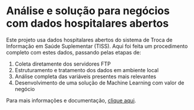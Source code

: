 # Análise e solução para negócios com dados hospitalares abertos

Este projeto usa dados hospitalares abertos do sistema de Troca de Informação em Saúde Suplementar (TISS). Aqui foi feita um procedimento completo com estes dados, passando pelas etapas de:

1. Coleta diretamente dos servidores FTP
2. Estruturamento e tratamento dos dados em ambiente local
3. Análise completa das variáveis presentes mais relevantes
4. Desenvolvimento de uma solução de Machine Learning com valor de negócio

Para mais informações e documentação, [clique aqui](https://vflins.github.io/hospitalar_data-pda-tiss/).

